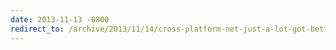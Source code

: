 ```yaml
---
date: 2013-11-13 -0800
redirect_to: /archive/2013/11/14/cross-platform-net-just-a-lot-got-better.aspx/
---
```

